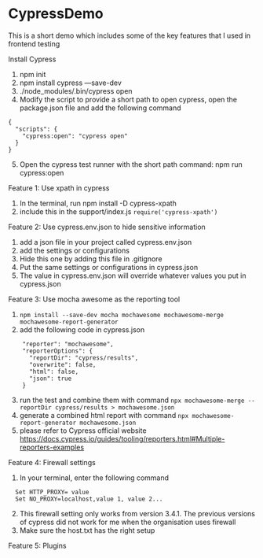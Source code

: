 # CypressDemo
This is a short demo which includes some of the key features that I used in frontend testing

Install Cypress

1. npm init
2. npm install cypress —save-dev
3. ./node_modules/.bin/cypress open
4. Modify the script to provide a short path to open cypress, open the package.json file and add the following command
```
{
  "scripts": {
    "cypress:open": "cypress open"
  }
}
```
5. Open the cypress test runner with the short path command: npm run cypress:open


Feature 1: Use xpath in cypress
1. In the terminal, run npm install -D cypress-xpath
2. include this in the support/index.js 
`require('cypress-xpath')`


Feature 2: Use cypress.env.json to hide sensitive information
1. add a json file in your project called cypress.env.json
2. add the settings or configurations
3. Hide this one by adding this file in .gitignore
4. Put the same settings or configurations in cypress.json
5. The value in cypress.env.json will override whatever values you put in cypress.json


Feature 3: Use mocha awesome as the reporting tool
1. `npm install --save-dev mocha mochawesome mochawesome-merge mochawesome-report-generator`
2. add the following code in cypress.json
```
    "reporter": "mochawesome",
    "reporterOptions": {
      "reportDir": "cypress/results",
      "overwrite": false,
      "html": false,
      "json": true
    }
```
3. run the test and combine them with command 
`npx mochawesome-merge --reportDir cypress/results > mochawesome.json`
4. generate a combined html report with command 
`npx mochawesome-report-generator mochawesome.json`
5. please refer to Cypress official website https://docs.cypress.io/guides/tooling/reporters.html#Multiple-reporters-examples


Feature 4: Firewall settings
1. In your terminal, enter the following command 
```
  Set HTTP_PROXY= value
  Set NO_PROXY=localhost,value 1, value 2...
```
2. This firewall setting only works from version 3.4.1. The previous versions of cypress did not work for me when the organisation uses firewall
3. Make sure the host.txt has the right setup 


Feature 5: Plugins
